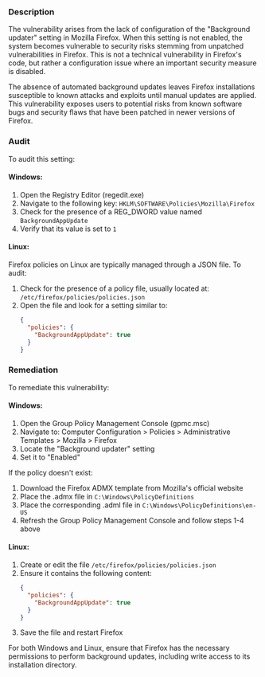 ### Description

The vulnerability arises from the lack of configuration of the "Background updater" setting in Mozilla Firefox. When this setting is not enabled, the system becomes vulnerable to security risks stemming from unpatched vulnerabilities in Firefox. This is not a technical vulnerability in Firefox's code, but rather a configuration issue where an important security measure is disabled.

The absence of automated background updates leaves Firefox installations susceptible to known attacks and exploits until manual updates are applied. This vulnerability exposes users to potential risks from known software bugs and security flaws that have been patched in newer versions of Firefox.

### Audit

To audit this setting:

#### Windows:
1. Open the Registry Editor (regedit.exe)
2. Navigate to the following key:
   `HKLM\SOFTWARE\Policies\Mozilla\Firefox`
3. Check for the presence of a REG_DWORD value named `BackgroundAppUpdate`
4. Verify that its value is set to `1`

#### Linux:
Firefox policies on Linux are typically managed through a JSON file. To audit:

1. Check for the presence of a policy file, usually located at:
   `/etc/firefox/policies/policies.json`
2. Open the file and look for a setting similar to:
   ```json
   {
     "policies": {
       "BackgroundAppUpdate": true
     }
   }
   ```

### Remediation

To remediate this vulnerability:

#### Windows:
1. Open the Group Policy Management Console (gpmc.msc)
2. Navigate to: Computer Configuration > Policies > Administrative Templates > Mozilla > Firefox
3. Locate the "Background updater" setting
4. Set it to "Enabled"

If the policy doesn't exist:
1. Download the Firefox ADMX template from Mozilla's official website
2. Place the .admx file in `C:\Windows\PolicyDefinitions`
3. Place the corresponding .adml file in `C:\Windows\PolicyDefinitions\en-US`
4. Refresh the Group Policy Management Console and follow steps 1-4 above

#### Linux:
1. Create or edit the file `/etc/firefox/policies/policies.json`
2. Ensure it contains the following content:
   ```json
   {
     "policies": {
       "BackgroundAppUpdate": true
     }
   }
   ```
3. Save the file and restart Firefox

For both Windows and Linux, ensure that Firefox has the necessary permissions to perform background updates, including write access to its installation directory.
